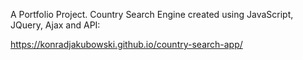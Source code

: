 A Portfolio Project. Country Search Engine created using JavaScript, JQuery, Ajax and API:

https://konradjakubowski.github.io/country-search-app/
